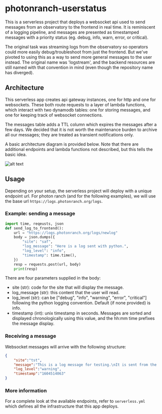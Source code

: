# photonranch-userstatus

This is a serverless project that deploys a websocket api used to send messages
from an observatory to the frontend in real time. It is reminiscent of a logging
pipeline, and messages are presented as timestamped messages with a priority
status (eg. debug, info, warn, error, or critical).

The original task was streaming logs from the observatory so operators could
more easily debug/troubleshoot from just the frontend. But we've pivoted to
using this as a way to send more general messages to the user instead. The
original name was 'logstream', and the backend resources are still named with
that convention in mind (even though the repository name has diverged).

## Architecture

This serverless app creates api gateway instances, one for http and one for
websockets. These both route requests to a layer of lambda functions, which
interact with two dynamodb tables: one for storing messages, and one for
keeping track of websocket connections.

The messages table adds a TTL column which expires the messages after a few
days. We decided that it is not worth the maintenance burden to archive
all our messages; they are treated as transient notifications only.

A basic architecture diagram is provided below. Note that there are additional
endpoints and lambda functions not described, but this tells the basic idea.

![alt text](https://i.imgur.com/T0OwvXi.png)

## Usage

Depending on your setup, the serverless project will deploy with a unique 
endpoint url. For photon ranch (and for the following examples), we will 
use the base url `https://logs.photonranch.org/logs`.

### Example: sending a message

```python
import time, reqeusts, json
def send_log_to_frontend():
    url = "https://logs.photonranch.org/logs/newlog"
    body = json.dumps({
        "site": "saf",
        "log_message": "Here is a log sent with python.",
        "log_level": "info",
        "timestamp": time.time(),
    })
    resp = requests.post(url, body)
    print(resp)
```

There are four parameters supplied in the body:

- site (str): code for the site that will display the message.
- log_message (str): this content that the user will read.
- log_level (str): can be ["debug", "info", "warning", "error", "critical"]
following the python logging convention. Default (if none provided) is info.
- timestamp (int): unix timestamp in seconds. Messages are sorted and displayed
chronologically using this value, and the hh:mm time prefixes the message
display.

### Receiving a message

Websocket messages will arrive with the following structure:

```json
{
    "site":"tst",
    "message":"This is a log message for testing.\nIt is sent from the frontend.",
    "log_level":"warning",
    "timestamp":"1604514063"
}
```

### More information

For a complete look at the available endpoints, refer to `serverless.yml` which
defines all the infrastructure that this app deploys.
